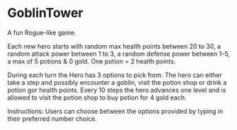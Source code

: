 # GoblinTower

A fun Rogue-like game.

Each new hero starts with random max health points between 20 to 30, 
a random attack power between 1 to 3, 
a random defense power between 1-5, 
a max of 5 potions & 0 gold.
One potion = 2 health points.

During each turn the Hero has 3 options to pick from. 
The hero can either take a step and possibly encounter a goblin, visit the potion shop or drink a potion gor health points.
Every 10 steps the hero advances one level and is allowed to visit the potion shop to buy potion for 4 gold each.

Instructions: Users can choose between the options provided by typing in their preferred number choice. 
